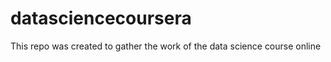 datasciencecoursera
===================

This repo was created to gather the work of the data science course online
